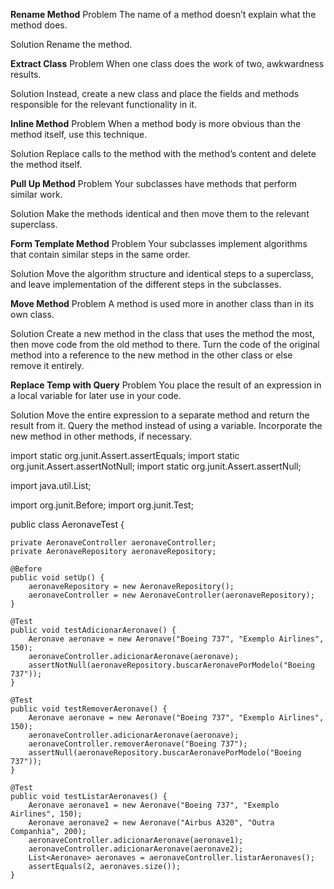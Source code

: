 **Rename Method**
Problem
The name of a method doesn’t explain what the method does.

Solution
Rename the method.

**Extract Class**
Problem
When one class does the work of two, awkwardness results.

Solution
Instead, create a new class and place the fields and methods responsible for the relevant functionality in it.

**Inline Method**
Problem
When a method body is more obvious than the method itself, use this technique.

Solution
Replace calls to the method with the method’s content and delete the method itself.

**Pull Up Method**
Problem
Your subclasses have methods that perform similar work.

Solution
Make the methods identical and then move them to the relevant superclass.


**Form Template Method**
Problem
Your subclasses implement algorithms that contain similar steps in the same order.

Solution
Move the algorithm structure and identical steps to a superclass, and leave implementation of the different steps in the subclasses.

**Move Method**
Problem
A method is used more in another class than in its own class.

Solution
Create a new method in the class that uses the method the most, then move code from the old method to there. Turn the code of the original method into a reference to the new method in the other class or else remove it entirely.

**Replace Temp with Query**
Problem
You place the result of an expression in a local variable for later use in your code.

Solution
Move the entire expression to a separate method and return the result from it. Query the method instead of using a variable. Incorporate the new method in other methods, if necessary.

import static org.junit.Assert.assertEquals;
import static org.junit.Assert.assertNotNull;
import static org.junit.Assert.assertNull;

import java.util.List;

import org.junit.Before;
import org.junit.Test;

public class AeronaveTest {

    private AeronaveController aeronaveController;
    private AeronaveRepository aeronaveRepository;

    @Before
    public void setUp() {
        aeronaveRepository = new AeronaveRepository();
        aeronaveController = new AeronaveController(aeronaveRepository);
    }

    @Test
    public void testAdicionarAeronave() {
        Aeronave aeronave = new Aeronave("Boeing 737", "Exemplo Airlines", 150);
        aeronaveController.adicionarAeronave(aeronave);
        assertNotNull(aeronaveRepository.buscarAeronavePorModelo("Boeing 737"));
    }

    @Test
    public void testRemoverAeronave() {
        Aeronave aeronave = new Aeronave("Boeing 737", "Exemplo Airlines", 150);
        aeronaveController.adicionarAeronave(aeronave);
        aeronaveController.removerAeronave("Boeing 737");
        assertNull(aeronaveRepository.buscarAeronavePorModelo("Boeing 737"));
    }

    @Test
    public void testListarAeronaves() {
        Aeronave aeronave1 = new Aeronave("Boeing 737", "Exemplo Airlines", 150);
        Aeronave aeronave2 = new Aeronave("Airbus A320", "Outra Companhia", 200);
        aeronaveController.adicionarAeronave(aeronave1);
        aeronaveController.adicionarAeronave(aeronave2);
        List<Aeronave> aeronaves = aeronaveController.listarAeronaves();
        assertEquals(2, aeronaves.size());
    }